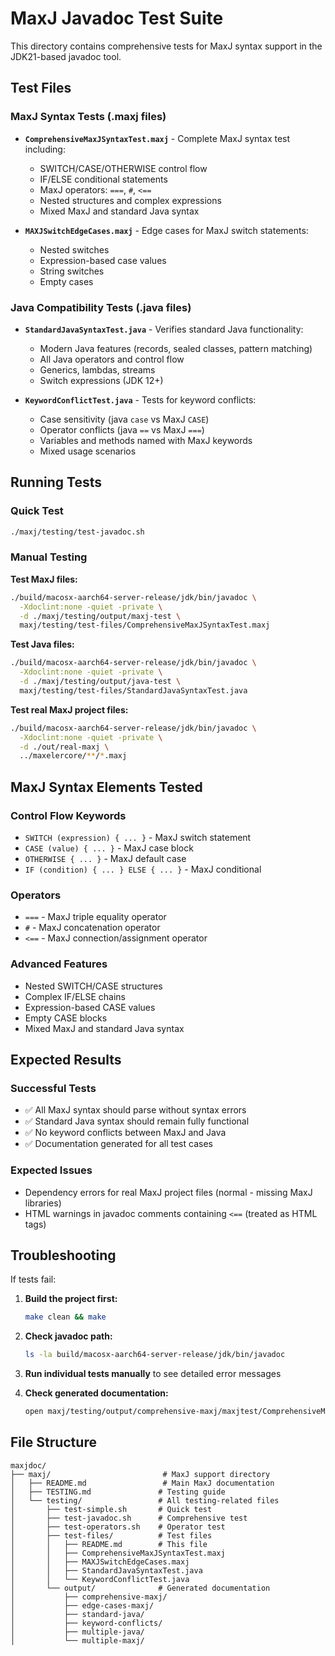 # MaxJ Javadoc Test Suite

This directory contains comprehensive tests for MaxJ syntax support in the JDK21-based javadoc tool.

## Test Files

### MaxJ Syntax Tests (.maxj files)
- **`ComprehensiveMaxJSyntaxTest.maxj`** - Complete MaxJ syntax test including:
  - SWITCH/CASE/OTHERWISE control flow
  - IF/ELSE conditional statements
  - MaxJ operators: `===`, `#`, `<==`
  - Nested structures and complex expressions
  - Mixed MaxJ and standard Java syntax

- **`MAXJSwitchEdgeCases.maxj`** - Edge cases for MaxJ switch statements:
  - Nested switches
  - Expression-based case values
  - String switches
  - Empty cases

### Java Compatibility Tests (.java files)
- **`StandardJavaSyntaxTest.java`** - Verifies standard Java functionality:
  - Modern Java features (records, sealed classes, pattern matching)
  - All Java operators and control flow
  - Generics, lambdas, streams
  - Switch expressions (JDK 12+)

- **`KeywordConflictTest.java`** - Tests for keyword conflicts:
  - Case sensitivity (java `case` vs MaxJ `CASE`)
  - Operator conflicts (java `==` vs MaxJ `===`)
  - Variables and methods named with MaxJ keywords
  - Mixed usage scenarios

## Running Tests

### Quick Test
```bash
./maxj/testing/test-javadoc.sh
```

### Manual Testing

**Test MaxJ files:**
```bash
./build/macosx-aarch64-server-release/jdk/bin/javadoc \
  -Xdoclint:none -quiet -private \
  -d ./maxj/testing/output/maxj-test \
  maxj/testing/test-files/ComprehensiveMaxJSyntaxTest.maxj
```

**Test Java files:**
```bash
./build/macosx-aarch64-server-release/jdk/bin/javadoc \
  -Xdoclint:none -quiet -private \
  -d ./maxj/testing/output/java-test \
  maxj/testing/test-files/StandardJavaSyntaxTest.java
```

**Test real MaxJ project files:**
```bash
./build/macosx-aarch64-server-release/jdk/bin/javadoc \
  -Xdoclint:none -quiet -private \
  -d ./out/real-maxj \
  ../maxelercore/**/*.maxj
```

## MaxJ Syntax Elements Tested

### Control Flow Keywords
- `SWITCH (expression) { ... }` - MaxJ switch statement
- `CASE (value) { ... }` - MaxJ case block  
- `OTHERWISE { ... }` - MaxJ default case
- `IF (condition) { ... } ELSE { ... }` - MaxJ conditional

### Operators
- `===` - MaxJ triple equality operator
- `#` - MaxJ concatenation operator
- `<==` - MaxJ connection/assignment operator

### Advanced Features
- Nested SWITCH/CASE structures
- Complex IF/ELSE chains
- Expression-based CASE values
- Empty CASE blocks
- Mixed MaxJ and standard Java syntax

## Expected Results

### Successful Tests
- ✅ All MaxJ syntax should parse without syntax errors
- ✅ Standard Java syntax should remain fully functional
- ✅ No keyword conflicts between MaxJ and Java
- ✅ Documentation generated for all test cases

### Expected Issues
- Dependency errors for real MaxJ project files (normal - missing MaxJ libraries)
- HTML warnings in javadoc comments containing `<==` (treated as HTML tags)

## Troubleshooting

If tests fail:

1. **Build the project first:**
   ```bash
   make clean && make
   ```

2. **Check javadoc path:**
   ```bash
   ls -la build/macosx-aarch64-server-release/jdk/bin/javadoc
   ```

3. **Run individual tests manually** to see detailed error messages

4. **Check generated documentation:**
   ```bash
   open maxj/testing/output/comprehensive-maxj/maxjtest/ComprehensiveMaxJSyntaxTest.html
   ```

## File Structure

```
maxjdoc/
├── maxj/                         # MaxJ support directory
│   ├── README.md                 # Main MaxJ documentation
│   ├── TESTING.md               # Testing guide
│   └── testing/                 # All testing-related files
│       ├── test-simple.sh       # Quick test
│       ├── test-javadoc.sh      # Comprehensive test
│       ├── test-operators.sh    # Operator test
│       ├── test-files/          # Test files
│       │   ├── README.md        # This file
│       │   ├── ComprehensiveMaxJSyntaxTest.maxj
│       │   ├── MAXJSwitchEdgeCases.maxj
│       │   ├── StandardJavaSyntaxTest.java
│       │   └── KeywordConflictTest.java
│       └── output/              # Generated documentation
│           ├── comprehensive-maxj/
│           ├── edge-cases-maxj/
│           ├── standard-java/
│           ├── keyword-conflicts/
│           ├── multiple-java/
│           └── multiple-maxj/
```
